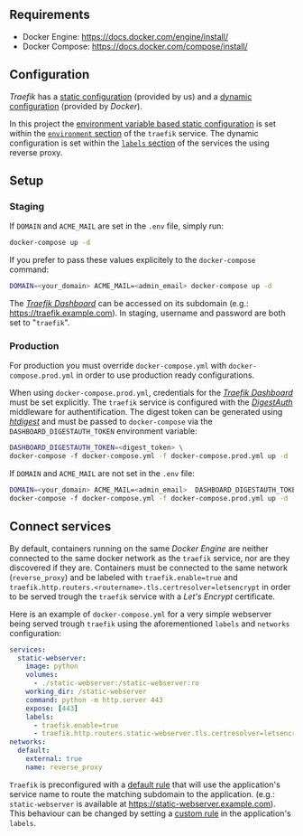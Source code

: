 ## Requirements

- Docker Engine: https://docs.docker.com/engine/install/
- Docker Compose: https://docs.docker.com/compose/install/

## Configuration

_Traefik_ has a [static configuration](https://doc.traefik.io/traefik/reference/static-configuration/overview/)
(provided by us) and a [dynamic configuration](https://doc.traefik.io/traefik/providers/docker/) (provided by _Docker_).

In this project the 
[environment variable based static configuration](https://doc.traefik.io/traefik/reference/static-configuration/env/)
is set within the [`environment` section](https://docs.docker.com/compose/compose-file/compose-file-v3/#environment) of
the `traefik` service. The dynamic configuration is set within the
[`labels` section](https://docs.docker.com/compose/compose-file/compose-file-v3/#labels) of the services the using
reverse proxy.

## Setup

### Staging

If `DOMAIN` and `ACME_MAIL` are set in the `.env` file, simply run:

```bash
docker-compose up -d
```

If you prefer to pass these values explicitely to the `docker-compose` command:

```bash
DOMAIN=<your_domain> ACME_MAIL=<admin_email> docker-compose up -d
```

The [_Traefik Dashboard_](https://doc.traefik.io/traefik/operations/dashboard/) can be accessed on its subdomain
(e.g.: https://traefik.example.com). In staging, username and password are both set to "`traefik`".

### Production

For production you must override `docker-compose.yml` with `docker-compose.prod.yml` in order to use production ready
configurations.

When using `docker-compose.prod.yml`, credentials for the
[_Traefik Dashboard_](https://doc.traefik.io/traefik/operations/dashboard/) must be set explicitly. The `traefik`
service is configured with the [_DigestAuth_](https://doc.traefik.io/traefik/middlewares/digestauth/) middleware for
authentification. The digest token can be generated using 
[_htdigest_](https://httpd.apache.org/docs/2.4/programs/htdigest.html) and must be passed to `docker-compose` via the
`DASHBOARD_DIGESTAUTH_TOKEN` environment variable:

```bash
DASHBOARD_DIGESTAUTH_TOKEN=<digest_token> \
docker-compose -f docker-compose.yml -f docker-compose.prod.yml up -d
```

If `DOMAIN` and `ACME_MAIL` are not set in the `.env` file:

```bash
DOMAIN=<your_domain> ACME_MAIL=<admin_email>  DASHBOARD_DIGESTAUTH_TOKEN=<digest_token> \
docker-compose -f docker-compose.yml -f docker-compose.prod.yml up -d
```

## Connect services

By default, containers running on the same _Docker Engine_ are neither connected to the same docker network as the
`traefik` service, nor are they discovered if they are. Containers must be connected to the same network
(`reverse_proxy`) and be labeled with `traefik.enable=true` and 
<nobr>`traefik.http.routers.<routername>.tls.certresolver=letsencrypt`</nobr> in order to be served trough the `traefik` service with
a _Let's Encrypt_ certificate.



Here is an example of `docker-compose.yml` for a very simple webserver being served trough `traefik` using the
aforementioned `labels` and `networks` configuration:

```yaml
services:
  static-webserver:
    image: python
    volumes:
      - ./static-webserver:/static-webserver:ro
    working_dir: /static-webserver
    command: python -m http.server 443
    expose: [443]
    labels:
      - traefik.enable=true
      - traefik.http.routers.static-webserver.tls.certresolver=letsencrypt
networks:
  default:
    external: true
    name: reverse_proxy
```

`Traefik` is preconfigured with a [default rule](https://doc.traefik.io/traefik/providers/docker/#defaultrule) that will
use the application's service name to route the matching subdomain to the application.
(e.g.: `static-webserver` is available at https://static-webserver.example.com). This behaviour can be changed by
setting a [custom rule](https://doc.traefik.io/traefik/routing/routers/#rule) in the application's `labels`.
